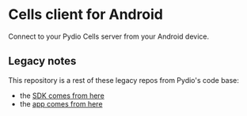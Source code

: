 # Cells client for Android

Connect to your Pydio Cells server from your Android device.

## Legacy notes

This repository is a rest of these legacy repos from Pydio's code base:

- the [SDK comes from here](https://github.com/pydio/pydio-android-develop)
- the [app comes from here](https://github.com/pydio/pydio-androidapp-cells)
